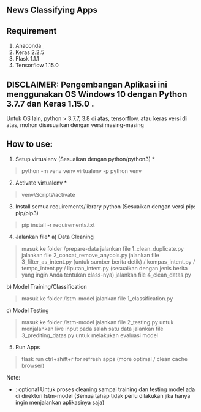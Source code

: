 ## News Classifying Apps ##

##  Requirement
1. Anaconda
2. Keras 2.2.5
3. Flask 1.1.1
4. Tensorflow 1.15.0


##  DISCLAIMER: Pengembangan Aplikasi ini menggunakan OS Windows 10 dengan Python 3.7.7 dan Keras 1.15.0 . 
Untuk OS lain, python > 3.7.7, 3.8 di atas, tensorflow, atau keras versi di atas, 
mohon disesuaikan dengan versi masing-masing


##  How to use:
1. Setup virtualenv (Sesuaikan dengan python/python3) *
> python -m venv venv
> virtualenv -p python venv 

2. Activate virtualenv *
> venv\Scripts\activate 

3. Install semua requirements/library python (Sesuaikan dengan versi pip: pip/pip3)
> pip install -r requirements.txt

4. Jalankan file*
a) Data Cleaning
> masuk ke folder /prepare-data
> jalankan file 1_clean_duplicate.py
> jalankan file 2_concat_remove_anycols.py
> jalankan file 3_filter_as_intent.py (untuk sumber berita detik) / kompas_intent.py / tempo_intent.py / liputan_intent.py (sesuaikan dengan jenis berita yang ingin Anda tentukan class-nya)
> jalankan file 4_clean_datas.py

b) Model Training/Classification
> masuk ke folder /lstm-model
> jalankan file 1_classification.py

c) Model Testing
> masuk ke folder /lstm-model
> jalankan file 2_testing.py untuk menjalankan live input pada salah satu data
> jalankan file 3_prediting_datas.py untuk melakukan evaluasi model

5. Run Apps
> flask run
> ctrl+shift+r for refresh apps (more optimal / clean cache browser)

Note:
* : optional
Untuk proses cleaning sampai training dan testing model ada di direktori lstm-model (Semua tahap tidak perlu dilakukan jika hanya ingin menjalankan aplikasinya saja)
